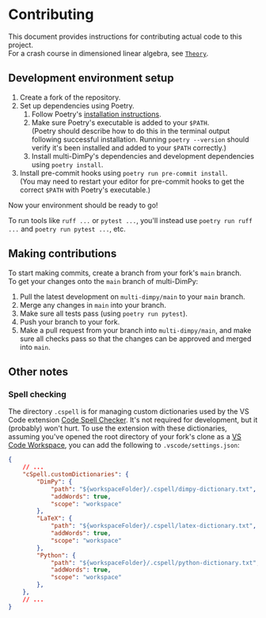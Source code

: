# Contributing

This document provides instructions for contributing actual code to this project.\
For a crash course in dimensioned linear algebra, see [`Theory`](theory/README.md).

## Development environment setup

1. Create a fork of the repository.
1. Set up dependencies using Poetry.
    1. Follow Poetry's [installation instructions](https://python-poetry.org/docs/).
    1. Make sure Poetry's executable is added to your `$PATH`.\
        (Poetry should describe how to do this in the terminal output following successful installation.
        Running `poetry --version` should verify it's been installed and added to your `$PATH` correctly.)
    1. Install multi-DimPy's dependencies and development dependencies using `poetry install`.
1. Install pre-commit hooks using `poetry run pre-commit install`.\
    (You may need to restart your editor for pre-commit hooks to get the correct `$PATH` with Poetry's executable.)

Now your environment should be ready to go!

To run tools like `ruff ...` or `pytest ...`, you'll instead use `poetry run ruff ...` and `poetry run pytest ...`, etc.

## Making contributions

To start making commits, create a branch from your fork's `main` branch.\
To get your changes onto the `main` branch of multi-DimPy:

1. Pull the latest development on `multi-dimpy/main` to your `main` branch.
1. Merge any changes in `main` into your branch.
1. Make sure all tests pass (using `poetry run pytest`).
1. Push your branch to your fork.
1. Make a pull request from your branch into `multi-dimpy/main`, and make sure all checks pass so that the changes can be approved and merged into `main`.

## Other notes

### Spell checking

The directory `.cspell` is for managing custom dictionaries used by the VS Code extension [Code Spell Checker](https://marketplace.visualstudio.com/items?itemName=streetsidesoftware.code-spell-checker).
It's not required for development, but it (probably) won't hurt.
To use the extension with these dictionaries, assuming you've opened the root directory of your fork's clone as a [VS Code Workspace](https://code.visualstudio.com/docs/editing/workspaces/workspaces), you can add the following to `.vscode/settings.json`:

```json
{
    // ...
    "cSpell.customDictionaries": {
        "DimPy": {
            "path": "${workspaceFolder}/.cspell/dimpy-dictionary.txt",
            "addWords": true,
            "scope": "workspace"
        },
        "LaTeX": {
            "path": "${workspaceFolder}/.cspell/latex-dictionary.txt",
            "addWords": true,
            "scope": "workspace"
        },
        "Python": {
            "path": "${workspaceFolder}/.cspell/python-dictionary.txt",
            "addWords": true,
            "scope": "workspace"
        },
    },
    // ...
}
```
